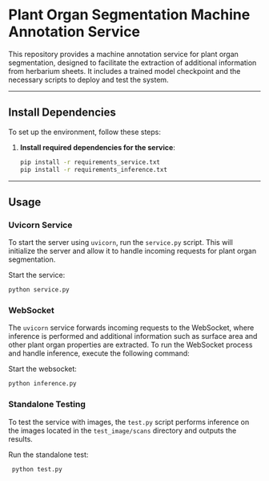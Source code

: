 # Plant Organ Segmentation Machine Annotation Service

This repository provides a machine annotation service for plant organ segmentation, designed to facilitate the extraction of additional information from herbarium sheets. It includes a trained model checkpoint and the necessary scripts to deploy and test the system.

---

## Install Dependencies

To set up the environment, follow these steps:

1. **Install required dependencies for the service**:

    ```bash
    pip install -r requirements_service.txt
    pip install -r requirements_inference.txt
    ```

---

## Usage

### Uvicorn Service

To start the server using `uvicorn`, run the `service.py` script. This will initialize the server and allow it to handle incoming requests for plant organ segmentation.

  Start the service:
  ```bash
  python service.py
  ```

### WebSocket

The `uvicorn` service forwards incoming requests to the WebSocket, where inference is performed and additional information such as surface area and other plant organ properties are extracted. To run the WebSocket process and handle inference, execute the following command:
  
  Start the websocket:
  ```bash
  python inference.py
  ```

### Standalone Testing

To test the service with images, the `test.py` script performs inference on the images located in the `test_image/scans` directory and outputs the results.

Run the standalone test:
  ```bash
   python test.py
  ```


